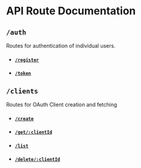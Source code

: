 # API Route Documentation

## `/auth`

Routes for authentication of individual users.

- #### [`/register`](auth/register.md)
- #### [`/token`](auth/token.md)

## `/clients`

Routes for OAuth Client creation and fetching

- #### [`/create`](clients/create.md)
- #### [`/get/:clientId`](clients/get.md)
- #### [`/list`](clients/list.md)
- #### [`/delete/:clientId`](clients/delete.md)